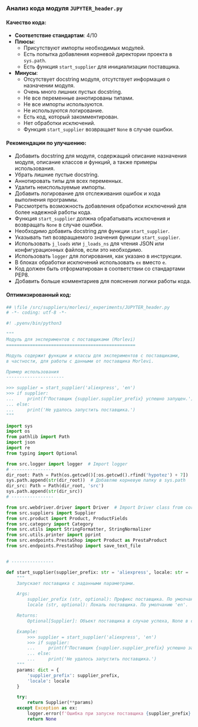### **Анализ кода модуля `JUPYTER_header.py`**

#### **Качество кода**:
- **Соответствие стандартам**: 4/10
- **Плюсы**:
    - Присутствуют импорты необходимых модулей.
    - Есть попытка добавления корневой директории проекта в `sys.path`.
    - Есть функция `start_supplier` для инициализации поставщика.
- **Минусы**:
    - Отсутствует docstring модуля, отсутствует информация о назначении модуля.
    - Очень много лишних пустых docstring.
    - Не все переменные аннотированы типами.
    - Не все импорты используются.
    - Не используются логирование.
    - Есть код, который закомментирован.
    - Нет обработки исключений.
    - Функция `start_supplier` возвращает `None` в случае ошибки.

#### **Рекомендации по улучшению**:
- Добавить docstring для модуля, содержащий описание назначения модуля, описание классов и функций, а также примеры использования.
- Убрать лишние пустые docstring.
- Аннотировать типы для всех переменных.
- Удалить неиспользуемые импорты.
- Добавить логирование для отслеживания ошибок и хода выполнения программы.
- Рассмотреть возможность добавления обработки исключений для более надежной работы кода.
- Функция `start_supplier` должна обрабатывать исключения и возвращать `None` в случае ошибки.
- Необходимо добавить docstring для функции `start_supplier`.
- Указывать тип возвращаемого значения функции `start_supplier`.
- Использовать `j_loads` или `j_loads_ns` для чтения JSON или конфигурационных файлов, если это необходимо.
- Использовать `logger` для логирования, как указано в инструкции.
- В блоках обработки исключений использовать `ex` вместо `e`.
- Код должен быть отформатирован в соответствии со стандартами PEP8.
- Добавить больше комментариев для пояснения логики работы кода.

#### **Оптимизированный код**:

```python
## \file /src/suppliers/morlevi/_experiments/JUPYTER_header.py
# -*- coding: utf-8 -*-

#! .pyenv/bin/python3

"""
Модуль для экспериментов с поставщиками (Morlevi)
=================================================

Модуль содержит функции и классы для экспериментов с поставщиками,
в частности, для работы с данными от поставщика Morlevi.

Пример использования
----------------------

>>> supplier = start_supplier('aliexpress', 'en')
>>> if supplier:
...     print(f'Поставщик {supplier.supplier_prefix} успешно запущен.')
... else:
...     print('Не удалось запустить поставщика.')
"""

import sys
import os
from pathlib import Path
import json
import re
from typing import Optional

from src.logger import logger  # Import logger
# ----------------
dir_root: Path = Path(os.getcwd()[:os.getcwd().rfind('hypotez') + 7])
sys.path.append(str(dir_root))  # Добавляю корневую папку в sys.path
dir_src: Path = Path(dir_root, 'src')
sys.path.append(str(dir_src))
# ----------------

from src.webdriver.driver import Driver  # Import Driver class from correct module
from src.suppliers import Supplier
from src.product import Product, ProductFields
from src.category import Category
from src.utils import StringFormatter, StringNormalizer
from src.utils.printer import pprint
from src.endpoints.PrestaShop import Product as PrestaProduct
from src.endpoints.PrestaShop import save_text_file


# ----------------

def start_supplier(supplier_prefix: str = 'aliexpress', locale: str = 'en') -> Optional[Supplier]:
    """
    Запускает поставщика с заданными параметрами.

    Args:
        supplier_prefix (str, optional): Префикс поставщика. По умолчанию 'aliexpress'.
        locale (str, optional): Локаль поставщика. По умолчанию 'en'.

    Returns:
        Optional[Supplier]: Объект поставщика в случае успеха, None в случае ошибки.

    Example:
        >>> supplier = start_supplier('aliexpress', 'en')
        >>> if supplier:
        ...     print(f'Поставщик {supplier.supplier_prefix} успешно запущен.')
        ... else:
        ...     print('Не удалось запустить поставщика.')
    """
    params: dict = {
        'supplier_prefix': supplier_prefix,
        'locale': locale
    }

    try:
        return Supplier(**params)
    except Exception as ex:
        logger.error(f'Ошибка при запуске поставщика {supplier_prefix}', ex, exc_info=True)  # Log the error
        return None